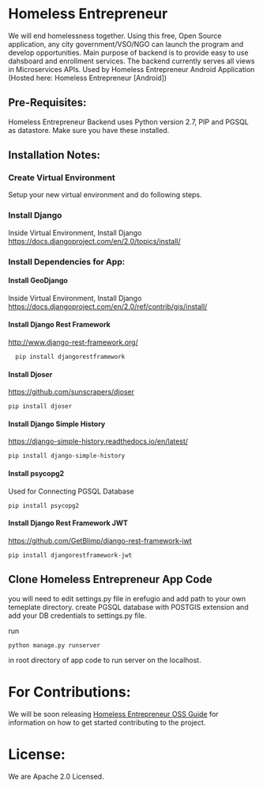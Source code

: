 # Homeless Entrepreneur
We will end homelessness together. Using this free, Open Source application, any city government/VSO/NGO can launch the program and develop opportunities. Main purpose of backend is to provide easy to use dahsboard and enrollment services. The backend currently serves all views in Microservices APIs. Used by Homeless Entrepreneur Android Application (Hosted here: Homeless Entrepreneur [Android])

## Pre-Requisites:
Homeless Entrepreneur Backend uses Python version 2.7, PIP and PGSQL as datastore. Make sure you have these installed. 

## Installation Notes:

### Create Virtual Environment
Setup your new virtual environment and do following steps.

### Install Django
Inside Virtual Environment, Install Django
https://docs.djangoproject.com/en/2.0/topics/install/

### Install Dependencies for App:

#### Install GeoDjango
Inside Virtual Environment, Install Django
https://docs.djangoproject.com/en/2.0/ref/contrib/gis/install/

#### Install Django Rest Framework
http://www.django-rest-framework.org/

````
  pip install djangorestframework
````

#### Install Djoser
https://github.com/sunscrapers/djoser

````
pip install djoser
````

#### Install Django Simple History
https://django-simple-history.readthedocs.io/en/latest/

````
pip install django-simple-history
````

#### Install psycopg2
Used for Connecting PGSQL Database

````
pip install psycopg2
````

#### Install Django Rest Framework JWT
https://github.com/GetBlimp/django-rest-framework-jwt

````
pip install djangorestframework-jwt
````


## Clone Homeless Entrepreneur App Code
you will need to edit settings.py file in erefugio and add path to your own temeplate directory.
create PGSQL database with POSTGIS extension and add your DB credentials to settings.py file.

run 

````
python manage.py runserver
```` 

in root directory of app code to run server on the localhost.


# For Contributions: 
We will be soon releasing [Homeless Entrepreneur OSS Guide](#) for information on how to get started contributing to the project.

# License:
We are Apache 2.0 Licensed. 
